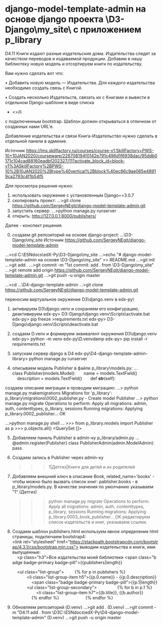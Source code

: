 # django-model-template-admin на основе django проекта \D3-Django\my_site\ с приложением p_library

D4.11
Книги издают разные издательские дома. Издательства следят за качеством переводов и издаваемой продукции. Добавим в нашу библиотеку новую модель и отсортируем книги по издательству.

Вам нужно сделать вот что:

• Добавить новую модель — Издательства. Для каждого издательства необходимо создать связь с Книгой.

• Создать несколько Издательств, связать их с Книгами и вывести в отдельном Django-шаблоне в виде списка <ul><li><>/li</ul> с подключенным bootstrap. Шаблон должен открываться в отличном от созданных нами URL'е.

Добавление издательства и связи Книга-Издательство нужно сделать в отдельной панели в админке.

Источник <https://lms.skillfactory.ru/courses/course-v1:SkillFactory+PWS-10+10JAN2020/courseware/226708194f0142e791c496d1f6938dac/95ddb0171c104cad88160eadbf202327/11?activate_block_id=block-v1%3ASkillFactory%2BPWS-10%2B10JAN2020%2Btype%40vertical%2Bblock%40ec86c9ae065e48919ca2793c4f1b54f5> 

Для просмотра решения нужно: 
1) использовать окружение с установленным
	Django==3.0.7 
2) скопировать проект:
	...>git clone https://github.com/SergeyNEgit/django-model-template-admin.git
3) запустить сервер:
	...>python manage.py runserver
4) открыть:
	http://127.0.0.1:8000/publishers/


Далее - конспект решения.

0. создаем git репозиторий на основе django-project: ...\D3-Django\my_site
Источник <https://github.com/SergeyNEgit/django-model-template-admin> 

...>cd C:\ESNdocs\edX-Py\D3-Django\my_site
...>echo "# django-model-template-admin на основе \D3-Django\my_site" >> README.md
...>git init
...>git add .
...>git commit -m "1st commit: add . from \D3-Django\my_site"
...>git remote add origin https://github.com/SergeyNEgit/django-model-template-admin.git
...>git push -u origin master


...>cd ...\D4-django-template-admin
...>git clone https://github.com/SergeyNEgit/django-model-template-admin.git

переносим виртуальное окружение D3\django.venv в edx-py\
1. активируем D3\django.venv и сохраняем его конфигурацию, деактивируем 
edx-py> D3-Django\django.venv\Scripts\activate.bat
edx-py> pip freeze >requirements.txt
edx-py> D3-Django\django.venv\Scripts\deactivate.bat

2. создаем D.venv и формируем эквивалент окружения D3\django.venv 
edx-py> python -m venv edx-py\D.venvdamp
edx-py> pip install -r requirements.txt

3. запускам сервер django в D4
edx-py\D4-django-template-admin-library> python manage.py runserver

4. описываем модель Publisher в файле 
p_library\models.py:
  …
class Publisher(models.Model):  
    name = models.TextField()  
    description = models.TextField()  
    def __str__(self):
    
  создаем описание миграции и проводим миграцию:
…> python manage.py makemigrations
	Migrations for 'p_library':
	  p_library\migrations\0002_publisher.py
	    - Create model Publisher
…> python manage.py migrate
	Operations to perform:
	  Apply all migrations: admin, auth, contenttypes, p_library, sessions
	Running migrations:
	  Applying p_library.0002_publisher... OK
	
…>python manage.py shell
	…
	>>> from p_library.models import Publisher as p
	>>> p.objects.all()
	<QuerySet []>
	
5. Добавляем панель Publisher в admin-ку
p_library/admin.py
…
@admin.register(Publisher)
class PublisherAdmin(admin.ModelAdmin):
  pass

6. Создаем запись в Publisher через admin-ку
	>>> 1|Детгиз|Книги для детей и их родителей

7. Добавляем внешний ключ в описание Book, related_name='books' - чтобы можно было вызвать список книг: pablisher.books - 
в p_library/models.py. В качестве значения по умолчанию указываем "1" (Детгиз)

	>>>python manage.py migrate
		Operations to perform:
		  Apply all migrations: admin, auth, contenttypes, p_library, sessions
		Running migrations:
		  Applying p_library.0003_book_publisher... OK
редактируем список издательств и книг, указываем ссылки.

8. Создаем шаблон publishers.html
используем явное определение html страницы, подключаем bootstrap4:
 <link rel="stylesheet" href="https://stackpath.bootstrapcdn.com/bootstrap/4.3.1/css/bootstrap.min.css">
выводим издательства и книги, ими выпущенные:
    <p class="h3">Все издательства моей библиотеки <span class="badge badge-primary badge-pill">{{publishers|length}}</span></p>
    <ul class="list-group">
        {% for p in publishers %}
            <li class="list-group-item h5">{{p.0.name}} - {{p.0.description}} 
                <span class="badge badge-primary badge-pill">{{p.1|length}}</span></li>
            <ul class="list-group-secondary">
                {% for b in p.1 %}
                    <li class="list-group-item h7">{{b.title}}, {{b.author}}</li>
                {% endfor %}
            </ul>
        {% endfor %}
    </ul>

9. Обновляем репозиторий
	(D.venv) …>git add .
	(D.venv) …>git commit -m "D4.11 add . from \D3C:\ESNdocs\edX-Py\D4-django-model-template-admin"
  	(D.venv) …>git push -u origin master
  
